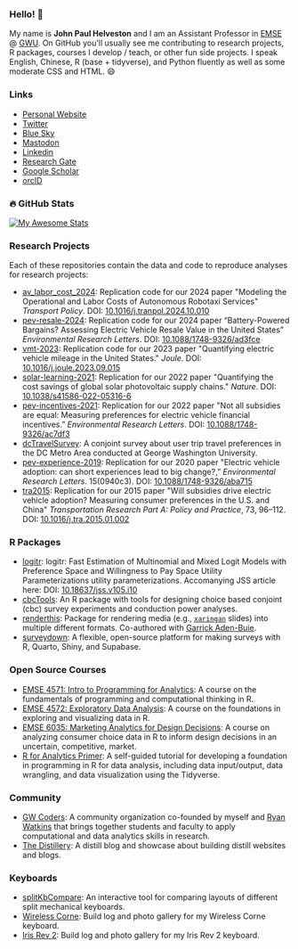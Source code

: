 
### Hello! 👋

My name is **John Paul Helveston** and I am an Assistant Professor in [EMSE](https://emse.engineering.gwu.edu/) @ [GWU](https://www.gwu.edu/). On GitHub you'll usually see me contributing to research projects, R packages, courses I develop / teach, or other fun side projects. I speak English, Chinese, R (base + tidyverse), and Python fluently as well as some moderate CSS and HTML. 😄

### Links

- [Personal Website](https://www.jhelvy.com/)
- [Twitter](https://twitter.com/JohnHelveston)
- [Blue Sky](https://bsky.app/profile/jhelvy.bsky.social)
- [Mastodon](https://fediscience.org/@jhelvy)
- [Linkedin](https://www.linkedin.com/in/jhelvy)
- [Research Gate](https://www.researchgate.net/profile/John_Helveston)
- [Google Scholar](https://scholar.google.com/citations?user=DY2D56IAAAAJ)
- [orcID](https://orcid.org/0000-0002-2657-9191)

### :fire: GitHub Stats

[![My Awesome Stats](https://awesome-github-stats.azurewebsites.net/user-stats/jhelvy?cardType=github&theme=github-dark&preferLogin=false)](https://git.io/awesome-stats-card)

### Research Projects

Each of these repositories contain the data and code to reproduce analyses for research projects:

- [av_labor_cost_2024](https://github.com/lkaplan25/av_labor_cost_2024): Replication code for our 2024 paper "Modeling the Operational and Labor Costs of Autonomous Robotaxi Services" _Transport Policy_. DOI: [10.1016/j.tranpol.2024.10.010](https://doi.org/10.1016/j.tranpol.2024.10.010)
- [pev-resale-2024](https://github.com/jhelvy/pev-resale-2024): Replication code for our 2024 paper “Battery-Powered Bargains? Assessing Electric Vehicle Resale Value in the United States” _Environmental Research Letters_. DOI: [10.1088/1748-9326/ad3fce](https://doi.org/10.1088/1748-9326/ad3fce)
- [vmt-2023](https://github.com/jhelvy/vmt-2023): Replication code for our 2023 paper "Quantifying electric vehicle mileage in the United States." _Joule_. DOI: [10.1016/j.joule.2023.09.015](https://doi.org/10.1016/j.joule.2023.09.015)
- [solar-learning-2021](https://github.com/jhelvy/solar-learning-2021): Replication for our 2022 paper "Quantifying the cost savings of global solar photovoltaic supply chains." _Nature_. DOI: [10.1038/s41586-022-05316-6](https://doi.org/10.1038/s41586-022-05316-6)
- [pev-incentives-2021](https://github.com/jhelvy/pev-incentives-2021): Replication for our 2022 paper "Not all subsidies are equal: Measuring preferences for electric vehicle financial incentives.” _Environmental Research Letters_. DOI: [10.1088/1748-9326/ac7df3](https://doi.org/10.1088/1748-9326/ac7df3)
- [dcTravelSurvey](https://github.com/jhelvy/dcTravelSurvey): A conjoint survey about user trip travel preferences in the DC Metro Area conducted at George Washington University.
- [pev-experience-2019](https://github.com/jhelvy/pev-experience-2019): Replication for our 2020 paper "Electric vehicle adoption: can short experiences lead to big change?,” _Environmental Research Letters_. 15(0940c3). DOI: [10.1088/1748-9326/aba715](https://doi.org/10.1088/1748-9326/aba715)
- [tra2015](https://github.com/jhelvy/tra2015): Replication for our 2015 paper "Will subsidies drive electric vehicle adoption? Measuring consumer preferences in the U.S. and China" _Transportation Research Part A: Policy and Practice_, 73, 96–112. DOI: [10.1016/j.tra.2015.01.002](https://doi.org/10.1016/j.tra.2015.01.002)

### R Packages

- [logitr](https://jhelvy.github.io/logitr/): logitr: Fast Estimation of Multinomial and Mixed Logit Models with Preference Space and Willingness to Pay Space Utility Parameterizations utility parameterizations. Accomanying JSS article here: DOI: [10.18637/jss.v105.i10](https://doi.org/10.18637/jss.v105.i10)
- [cbcTools](https://jhelvy.github.io/cbcTools/): An R package with tools for designing choice based conjoint (cbc) survey experiments and conduction power analyses.
- [renderthis](https://jhelvy.github.io/renderthis/): Package for rendering media (e.g., [`xaringan`](https://github.com/yihui/xaringan) slides) into multiple different formats. Co-authored with [Garrick Aden-Buie](https://github.com/gadenbuie).
- [surveydown](https://github.com/surveydown-dev/surveydown/): A flexible, open-source platform for making surveys with R, Quarto, Shiny, and Supabase.

### Open Source Courses

- [EMSE 4571: Intro to Programming for Analytics](https://p4a.seas.gwu.edu/): A course on the fundamentals of programming and computational thinking in R.
- [EMSE 4572: Exploratory Data Analysis](https://eda.seas.gwu.edu/): A course on the foundations in exploring and visualizing data in R.
- [EMSE 6035: Marketing Analytics for Design Decisions](https://madd.seas.gwu.edu/): A course on analyzing consumer choice data in R to inform design decisions in an uncertain, competitive, market.
- [R for Analytics Primer](https://jhelvy.github.io/r4aPrimer/): A self-guided tutorial for developing a foundation in programming in R for data analysis, including data input/output, data wrangling, and data visualization using the Tidyverse.

### Community

- [GW Coders](https://gwcoders.github.io/studyGroup/): A community organization co-founded by myself and [Ryan Watkins](https://ryanrwatkins.com/) that brings together students and faculty to apply computational and data analytics skills in research. 
- [The Distillery](https://distillery.rbind.io/): A distill blog and showcase about building distill websites and blogs.

### Keyboards

- [splitKbCompare](jhelvy.github.io/splitkbcompare/): An interactive tool for comparing layouts of different split mechanical keyboards.
- [Wireless Corne](https://github.com/jhelvy/wireless-corne/): Build log and photo gallery for my Wireless Corne keyboard.
- [Iris Rev 2](https://github.com/jhelvy/iris-rev2/): Build log and photo gallery for my Iris Rev 2 keyboard.
